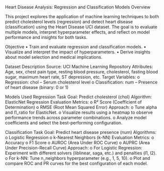 Heart Disease Analysis: Regression and Classification Models
Overview

This project explores the application of machine learning techniques to both predict cholesterol levels (regression) and detect heart disease (classification) using the Heart Disease UCI dataset. The goal is to evaluate multiple models, interpret hyperparameter effects, and reflect on model performance and insights for both tasks.

Objective
•	Train and evaluate regression and classification models.
•	Visualize and interpret the impact of hyperparameters.
•	Derive insights about model selection and medical implications.

Dataset Description
Source: UCI Machine Learning Repository
Attributes: Age, sex, chest pain type, resting blood pressure, cholesterol, fasting blood sugar, maximum heart rate, ST depression, etc.
Target Variables:
o	Regression: chol – Serum cholesterol level
o	Classification: num – Presence of heart disease (binary: 0 or 1)

Models Used
Regression Task
Goal: Predict cholesterol (chol)
Algorithm: ElasticNet Regression
Evaluation Metrics:
o	R² Score (Coefficient of Determination)
o	RMSE (Root Mean Squared Error)
Approach:
o	Tune alpha and l1_ratio for ElasticNet.
o	Visualize results using a heatmap to observe performance trends across parameter combinations.
o	Analyze model coefficients and select the best-performing configuration.

Classification Task
Goal: Predict heart disease presence (num)
Algorithms:
o	Logistic Regression
o	k-Nearest Neighbors (k-NN)
Evaluation Metrics:
o	Accuracy
o	F1 Score
o	AUROC (Area Under ROC Curve)
o	AUPRC (Area Under Precision-Recall Curve)
Approach:
o	For Logistic Regression: Experiment with different solvers (liblinear, saga, etc.) and penalties (l1, l2).
o	For k-NN: Tune n_neighbors hyperparameter (e.g., 1, 5, 10).
o	Plot and compare ROC and PR curves for the best configuration of each model.
